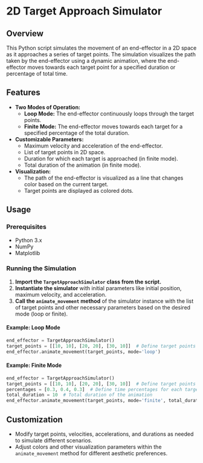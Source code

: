 # 2D Target Approach Simulator

## Overview
This Python script simulates the movement of an end-effector in a 2D space as it approaches a series of target points. The simulation visualizes the path taken by the end-effector using a dynamic animation, where the end-effector moves towards each target point for a specified duration or percentage of total time.

## Features
- **Two Modes of Operation:**
  - **Loop Mode:** The end-effector continuously loops through the target points.
  - **Finite Mode:** The end-effector moves towards each target for a specified percentage of the total duration.
- **Customizable Parameters:**
  - Maximum velocity and acceleration of the end-effector.
  - List of target points in 2D space.
  - Duration for which each target is approached (in finite mode).
  - Total duration of the animation (in finite mode).
- **Visualization:**
  - The path of the end-effector is visualized as a line that changes color based on the current target.
  - Target points are displayed as colored dots.

## Usage

### Prerequisites
- Python 3.x
- NumPy
- Matplotlib

### Running the Simulation
1. **Import the `TargetApproachSimulator` class from the script.**
2. **Instantiate the simulator** with initial parameters like initial position, maximum velocity, and acceleration.
3. **Call the `animate_movement` method** of the simulator instance with the list of target points and other necessary parameters based on the desired mode (loop or finite).

#### Example: Loop Mode
```python
end_effector = TargetApproachSimulator()
target_points = [[10, 10], [20, 20], [30, 10]]  # Define target points
end_effector.animate_movement(target_points, mode='loop')
```

#### Example: Finite Mode
```python
end_effector = TargetApproachSimulator()
target_points = [[10, 10], [20, 20], [30, 10]]  # Define target points
percentages = [0.3, 0.4, 0.3]  # Define time percentages for each target
total_duration = 10  # Total duration of the animation
end_effector.animate_movement(target_points, mode='finite', total_duration=total_duration, percentages=percentages)
```

## Customization
- Modify target points, velocities, accelerations, and durations as needed to simulate different scenarios.
- Adjust colors and other visualization parameters within the `animate_movement` method for different aesthetic preferences.
